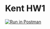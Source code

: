 # Kent HW1

[![Run in Postman](https://run.pstmn.io/button.svg)](https://app.getpostman.com/run-collection/5be4aab265b9c9f1232c#?env%5BHW1%5D=W3sia2V5IjoiJGVjaG9fYm9keSIsInZhbHVlIjoiaGVsbG8gd29ybGQiLCJlbmFibGVkIjp0cnVlfV0=)
